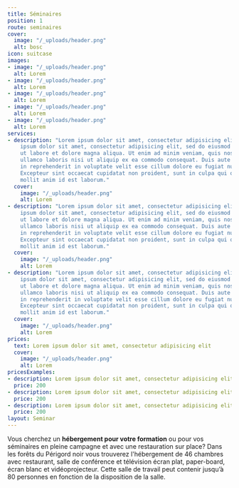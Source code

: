 ```yaml
---
title: Séminaires
position: 1
route: seminaires
cover:
  image: "/_uploads/header.png"
  alt: bosc
icon: suitcase
images:
- image: "/_uploads/header.png"
  alt: Lorem
- image: "/_uploads/header.png"
  alt: Lorem
- image: "/_uploads/header.png"
  alt: Lorem
- image: "/_uploads/header.png"
  alt: Lorem
- image: "/_uploads/header.png"
  alt: Lorem
services:
- description: "Lorem ipsum dolor sit amet, consectetur adipisicing elit  \nLorem
    ipsum dolor sit amet, consectetur adipisicing elit, sed do eiusmod tempor incididunt
    ut labore et dolore magna aliqua. Ut enim ad minim veniam, quis nostrud exercitation
    ullamco laboris nisi ut aliquip ex ea commodo consequat. Duis aute irure dolor
    in reprehenderit in voluptate velit esse cillum dolore eu fugiat nulla pariatur.
    Excepteur sint occaecat cupidatat non proident, sunt in culpa qui officia deserunt
    mollit anim id est laborum."
  cover:
    image: "/_uploads/header.png"
    alt: Lorem
- description: "Lorem ipsum dolor sit amet, consectetur adipisicing elit  \nLorem
    ipsum dolor sit amet, consectetur adipisicing elit, sed do eiusmod tempor incididunt
    ut labore et dolore magna aliqua. Ut enim ad minim veniam, quis nostrud exercitation
    ullamco laboris nisi ut aliquip ex ea commodo consequat. Duis aute irure dolor
    in reprehenderit in voluptate velit esse cillum dolore eu fugiat nulla pariatur.
    Excepteur sint occaecat cupidatat non proident, sunt in culpa qui officia deserunt
    mollit anim id est laborum."
  cover:
    image: "/_uploads/header.png"
    alt: Lorem
- description: "Lorem ipsum dolor sit amet, consectetur adipisicing elit  \nLorem
    ipsum dolor sit amet, consectetur adipisicing elit, sed do eiusmod tempor incididunt
    ut labore et dolore magna aliqua. Ut enim ad minim veniam, quis nostrud exercitation
    ullamco laboris nisi ut aliquip ex ea commodo consequat. Duis aute irure dolor
    in reprehenderit in voluptate velit esse cillum dolore eu fugiat nulla pariatur.
    Excepteur sint occaecat cupidatat non proident, sunt in culpa qui officia deserunt
    mollit anim id est laborum."
  cover:
    image: "/_uploads/header.png"
    alt: Lorem
prices:
  text: Lorem ipsum dolor sit amet, consectetur adipisicing elit
  cover:
    image: "/_uploads/header.png"
    alt: Lorem
pricesExamples:
- description: Lorem ipsum dolor sit amet, consectetur adipisicing elit
  price: 200
- description: Lorem ipsum dolor sit amet, consectetur adipisicing elit
  price: 200
- description: Lorem ipsum dolor sit amet, consectetur adipisicing elit
  price: 200
layout: Seminar
---
```


Vous cherchez un **hébergement pour votre formation** ou pour vos séminaires en pleine campagne et avec une restauration sur place? Dans les forêts du Périgord noir vous trouverez l'hébergement de 46 chambres avec restaurant, salle de conférence et télévision écran plat, paper-board, écran blanc et vidéoprojecteur. Cette salle de travail peut contenir jusqu’à 80 personnes en fonction de la disposition de la salle. 
